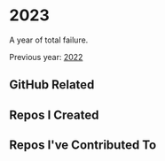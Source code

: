 # 2023

A year of total failure.

Previous year: [2022](https://github.com/j178/2022)

## GitHub Related

## Repos I Created

<!-- BEGIN:created_repos -->
<!-- END:created_repos -->

## Repos I've Contributed To

<!-- BEGIN:contributed -->
<!-- END:contributed -->
